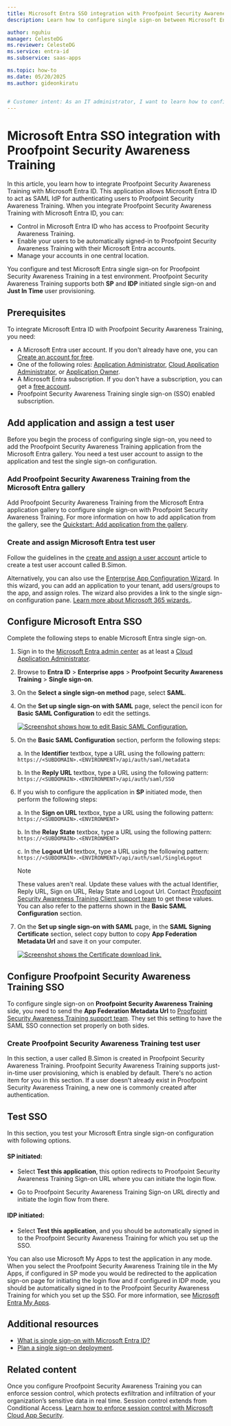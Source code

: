 ```yaml
---
title: Microsoft Entra SSO integration with Proofpoint Security Awareness Training
description: Learn how to configure single sign-on between Microsoft Entra ID and Proofpoint Security Awareness Training.

author: nguhiu
manager: CelesteDG
ms.reviewer: CelesteDG
ms.service: entra-id
ms.subservice: saas-apps

ms.topic: how-to
ms.date: 05/20/2025
ms.author: gideonkiratu


# Customer intent: As an IT administrator, I want to learn how to configure single sign-on between Microsoft Entra ID and Proofpoint Security Awareness Training so that I can control who has access to Proofpoint Security Awareness Training, enable automatic sign-in with Microsoft Entra accounts, and manage my accounts in one central location.
---
```


# Microsoft Entra SSO integration with Proofpoint Security Awareness Training

In this article, you learn how to integrate Proofpoint Security Awareness Training with Microsoft Entra ID. This application allows Microsoft Entra ID to act as SAML IdP for authenticating users to Proofpoint Security Awareness Training. When you integrate Proofpoint Security Awareness Training with Microsoft Entra ID, you can:

* Control in Microsoft Entra ID who has access to Proofpoint Security Awareness Training.
* Enable your users to be automatically signed-in to Proofpoint Security Awareness Training with their Microsoft Entra accounts.
* Manage your accounts in one central location.

You configure and test Microsoft Entra single sign-on for Proofpoint Security Awareness Training in a test environment. Proofpoint Security Awareness Training supports both **SP** and **IDP** initiated single sign-on and **Just In Time** user provisioning.

## Prerequisites

To integrate Microsoft Entra ID with Proofpoint Security Awareness Training, you need:

* A Microsoft Entra user account. If you don't already have one, you can [Create an account for free](https://azure.microsoft.com/free/?WT.mc_id=A261C142F).
* One of the following roles: [Application Administrator](/entra/identity/role-based-access-control/permissions-reference#application-administrator), [Cloud Application Administrator](/entra/identity/role-based-access-control/permissions-reference#cloud-application-administrator), or [Application Owner](/entra/fundamentals/users-default-permissions#owned-enterprise-applications).
* A Microsoft Entra subscription. If you don't have a subscription, you can get a [free account](https://azure.microsoft.com/free/).
* Proofpoint Security Awareness Training single sign-on (SSO) enabled subscription.

## Add application and assign a test user

Before you begin the process of configuring single sign-on, you need to add the Proofpoint Security Awareness Training application from the Microsoft Entra gallery. You need a test user account to assign to the application and test the single sign-on configuration.

<a name='add-proofpoint-security-awareness-training-from-the-azure-ad-gallery'></a>

### Add Proofpoint Security Awareness Training from the Microsoft Entra gallery

Add Proofpoint Security Awareness Training from the Microsoft Entra application gallery to configure single sign-on with Proofpoint Security Awareness Training. For more information on how to add application from the gallery, see the [Quickstart: Add application from the gallery](~/identity/enterprise-apps/add-application-portal.md).

<a name='create-and-assign-azure-ad-test-user'></a>

### Create and assign Microsoft Entra test user

Follow the guidelines in the [create and assign a user account](~/identity/enterprise-apps/add-application-portal-assign-users.md) article to create a test user account called B.Simon.

Alternatively, you can also use the [Enterprise App Configuration Wizard](https://portal.office.com/AdminPortal/home?Q=Docs#/azureadappintegration). In this wizard, you can add an application to your tenant, add users/groups to the app, and assign roles. The wizard also provides a link to the single sign-on configuration pane. [Learn more about Microsoft 365 wizards.](/microsoft-365/admin/misc/azure-ad-setup-guides). 

<a name='configure-azure-ad-sso'></a>

## Configure Microsoft Entra SSO

Complete the following steps to enable Microsoft Entra single sign-on.

1. Sign in to the [Microsoft Entra admin center](https://entra.microsoft.com) as at least a [Cloud Application Administrator](~/identity/role-based-access-control/permissions-reference.md#cloud-application-administrator).
1. Browse to **Entra ID** > **Enterprise apps** > **Proofpoint Security Awareness Training** > **Single sign-on**.
1. On the **Select a single sign-on method** page, select **SAML**.
1. On the **Set up single sign-on with SAML** page, select the pencil icon for **Basic SAML Configuration** to edit the settings.

   [ ![Screenshot shows how to edit Basic SAML Configuration.](common/edit-urls.png "Basic Configuration")](common/edit-urls.png#lightbox)

1. On the **Basic SAML Configuration** section, perform the following steps:

    a. In the **Identifier** textbox, type a URL using the following pattern:
    `https://<SUBDOMAIN>.<ENVIRONMENT>/api/auth/saml/metadata`

    b. In the **Reply URL** textbox, type a URL using the following pattern:
    `https://<SUBDOMAIN>.<ENVIRONMENT>/api/auth/saml/SSO`

1. If you wish to configure the application in **SP** initiated mode, then perform the following steps:

    a. In the **Sign on URL** textbox, type a URL using the following pattern:
    `https://<SUBDOMAIN>.<ENVIRONMENT>`

    b. In the **Relay State** textbox, type a URL using the following pattern:
    `https://<SUBDOMAIN>.<ENVIRONMENT>`

    c. In the **Logout Url** textbox, type a URL using the following pattern:
    `https://<SUBDOMAIN>.<ENVIRONMENT>/api/auth/saml/SingleLogout`
    
    > [!NOTE]
    > These values aren't real. Update these values with the actual Identifier, Reply URL, Sign on URL, Relay State and Logout Url. Contact [Proofpoint Security Awareness Training Client support team](mailto:wst-support@proofpoint.com) to get these values. You can also refer to the patterns shown in the **Basic SAML Configuration** section.

1. On the **Set up single sign-on with SAML** page, in the **SAML Signing Certificate** section, select copy button to copy **App Federation Metadata Url** and save it on your computer.

    [ ![Screenshot shows the Certificate download link.](common/copy-metadataurl.png "Certificate")](common/copy-metadataurl.png#lightbox)

## Configure Proofpoint Security Awareness Training SSO

To configure single sign-on on **Proofpoint Security Awareness Training** side, you need to send the **App Federation Metadata Url** to [Proofpoint Security Awareness Training support team](mailto:wst-support@proofpoint.com). They set this setting to have the SAML SSO connection set properly on both sides.

### Create Proofpoint Security Awareness Training test user

In this section, a user called B.Simon is created in Proofpoint Security Awareness Training. Proofpoint Security Awareness Training supports just-in-time user provisioning, which is enabled by default. There's no action item for you in this section. If a user doesn't already exist in Proofpoint Security Awareness Training, a new one is commonly created after authentication.

## Test SSO 

In this section, you test your Microsoft Entra single sign-on configuration with following options. 

#### SP initiated:

* Select **Test this application**, this option redirects to Proofpoint Security Awareness Training Sign-on URL where you can initiate the login flow.  

* Go to Proofpoint Security Awareness Training Sign-on URL directly and initiate the login flow from there.

#### IDP initiated:

* Select **Test this application**, and you should be automatically signed in to the Proofpoint Security Awareness Training for which you set up the SSO. 

You can also use Microsoft My Apps to test the application in any mode. When you select the Proofpoint Security Awareness Training tile in the My Apps, if configured in SP mode you would be redirected to the application sign-on page for initiating the login flow and if configured in IDP mode, you should be automatically signed in to the Proofpoint Security Awareness Training for which you set up the SSO. For more information, see [Microsoft Entra My Apps](/azure/active-directory/manage-apps/end-user-experiences#azure-ad-my-apps).

## Additional resources

* [What is single sign-on with Microsoft Entra ID?](~/identity/enterprise-apps/what-is-single-sign-on.md)
* [Plan a single sign-on deployment](~/identity/enterprise-apps/plan-sso-deployment.md).

## Related content

Once you configure Proofpoint Security Awareness Training you can enforce session control, which protects exfiltration and infiltration of your organization’s sensitive data in real time. Session control extends from Conditional Access. [Learn how to enforce session control with Microsoft Cloud App Security](/cloud-app-security/proxy-deployment-aad).

